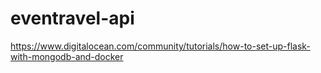 # eventravel-api

https://www.digitalocean.com/community/tutorials/how-to-set-up-flask-with-mongodb-and-docker
